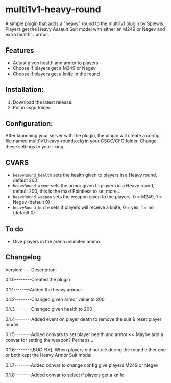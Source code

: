 # multi1v1-heavy-round

A simple plugin that adds a "heavy" round to the multi1v1 plugin by Splewis.
Players get the Heavy Assault Suit model with either an M249 or Negev and extra health + armor.

## Features
- Adjust given health and armor to players
- Choose if players get a M249 or Negev
- Choose if players get a knife in the round

## Installation:
1. Download the latest release.
2. Put in csgo folder.

## Configuration:
After launching your server with the plugin, the plugin will create a config file named multi1v1.heavy-rounds.cfg in your CSGO/CFG folder.
Change these settings to your liking.

## CVARS
- ``heavyRound_health`` sets the health given to players in a Heavy round, default 200
- ``heavyRound_armor``    sets the armor given to players in a Heavy round, default 200, this is the max! Pointless to set more...
- ``heavyRound_weapon``   sets the weapon given to the players. 0 = M249, 1 = Negev (default 0)
- ``heavyRound_knife``   sets if players will receive a knife, 0 = yes, 1 = no (default 0)

## To do
- Give players in the arena unlimited ammo

## Changelog

Version: --- Description:

0.1.0--------Created the plugin

0.1.1--------Added the heavy armour

0.1.2--------Changed given armor value to 200

0.1.3--------Changed given health to 200

0.1.4--------Added event on player death to remove the suit & reset player model

0.1.5--------Added convars to set player health and armor << Maybe add a convar for setting the weapon? Perhaps...

0.1.6--------[BUG FIX]: When players did not die during the round either one or both kept the Heavy Armor Suit model

0.1.7--------Added convar to change config give players M249 or Negev

0.1.8--------Added convar to select if players get a knife
